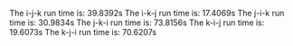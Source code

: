 The i-j-k run time is: 39.8392s 
The i-k-j run time is: 17.4069s
The j-i-k run time is: 30.9834s
The j-k-i run time is: 73.8156s
The k-i-j run time is: 19.6073s
The k-j-i run time is: 70.6207s

